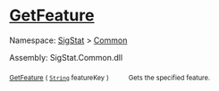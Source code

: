 # [GetFeature](./Signature-100663436.md)

Namespace: [SigStat]() > [Common](./../README.md)

Assembly: SigStat.Common.dll

<sub>[GetFeature](./Signature-100663436.md) ( [`String`](https://docs.microsoft.com/en-us/dotnet/api/System.String) featureKey )</sub>&nbsp;&nbsp;&nbsp;&nbsp;&nbsp;&nbsp;&nbsp;&nbsp;&nbsp;<sub>Gets the specified feature.</sub>
